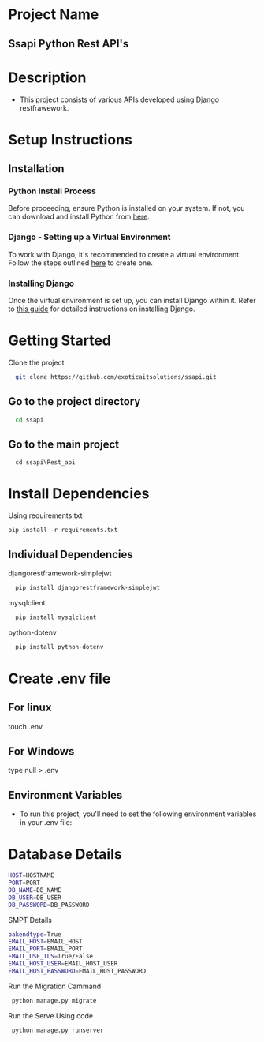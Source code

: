 # Project Name
## Ssapi Python Rest API's
# Description 
* This project consists of various APIs developed using Django restfrawework.

# Setup Instructions

## Installation
### Python Install Process 
Before proceeding, ensure Python is installed on your system. If not, you can download and install Python from [here](https://www.python.org/downloads/).

### Django - Setting up a Virtual Environment
To work with Django, it's recommended to create a virtual environment. Follow the steps outlined [here](https://www.w3schools.com/django/django_create_virtual_environment.php) to create one.

### Installing Django
Once the virtual environment is set up, you can install Django within it. Refer to [this guide](https://www.w3schools.com/django/django_install_django.php) for detailed instructions on installing Django.


# Getting Started

Clone the project

```bash
  git clone https://github.com/exoticaitsolutions/ssapi.git
```

## Go to the project directory

```bash
  cd ssapi
```
## Go to the main project
```
  cd ssapi\Rest_api
```

# Install Dependencies
Using requirements.txt
```
pip install -r requirements.txt
```
## Individual Dependencies
djangorestframework-simplejwt 
```bash
  pip install djangorestframework-simplejwt
```
mysqlclient
```bash
  pip install mysqlclient
```
python-dotenv
```bash
  pip install python-dotenv
```

# Create .env file
## For linux
touch .env

## For Windows
type null > .env

## Environment Variables
* To run this project, you'll need to set the following environment variables in your .env file:



# Database Details
```bash
HOST=HOSTNAME
PORT=PORT 
DB_NAME=DB_NAME
DB_USER=DB_USER
DB_PASSWORD=DB_PASSWORD
```

SMPT  Details
```bash
bakendtype=True
EMAIL_HOST=EMAIL_HOST
EMAIL_PORT=EMAIL_PORT
EMAIL_USE_TLS=True/False
EMAIL_HOST_USER=EMAIL_HOST_USER
EMAIL_HOST_PASSWORD=EMAIL_HOST_PASSWORD
```

Run the Migration Cammand 
 ```bash
  python manage.py migrate
```

Run the Serve Using code  
 ```bash
  python manage.py runserver 
```
